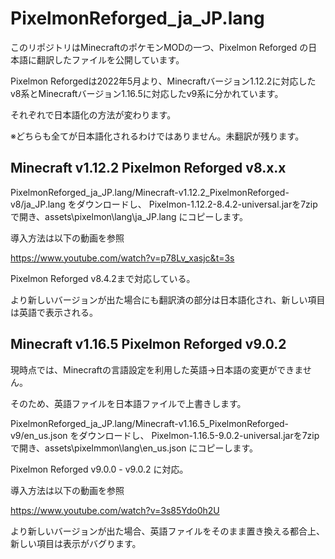 # PixelmonReforged_ja_JP.lang
このリポジトリはMinecraftのポケモンMODの一つ、Pixelmon Reforged の日本語に翻訳したファイルを公開しています。

Pixelmon Reforgedは2022年5月より、Minecraftバージョン1.12.2に対応したv8系とMinecraftバージョン1.16.5に対応したv9系に分かれています。

それぞれで日本語化の方法が変わります。

※どちらも全てが日本語化されるわけではありません。未翻訳が残ります。


## Minecraft v1.12.2 Pixelmon Reforged v8.x.x

PixelmonReforged_ja_JP.lang/Minecraft-v1.12.2_PixelmonReforged-v8/ja_JP.lang をダウンロードし、
Pixelmon-1.12.2-8.4.2-universal.jarを7zipで開き、assets\pixelmon\lang\ja_JP.lang にコピーします。

導入方法は以下の動画を参照

https://www.youtube.com/watch?v=p78Lv_xasjc&t=3s

Pixelmon Reforged v8.4.2まで対応している。

より新しいバージョンが出た場合にも翻訳済の部分は日本語化され、新しい項目は英語で表示される。


## Minecraft v1.16.5 Pixelmon Reforged v9.0.2

現時点では、Minecraftの言語設定を利用した英語->日本語の変更ができません。

そのため、英語ファイルを日本語ファイルで上書きします。

PixelmonReforged_ja_JP.lang/Minecraft-v1.16.5_PixelmonReforged-v9/en_us.json をダウンロードし、
Pixelmon-1.16.5-9.0.2-universal.jarを7zipで開き、assets\pixelmmon\lang\en_us.json にコピーします。

Pixelmon Reforged v9.0.0 - v9.0.2 に対応。


導入方法は以下の動画を参照

https://www.youtube.com/watch?v=3s85Ydo0h2U

より新しいバージョンが出た場合、英語ファイルをそのまま置き換える都合上、新しい項目は表示がバグります。

